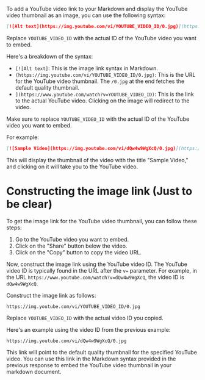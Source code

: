 To add a YouTube video link to your Markdown and display the YouTube video thumbnail as an image, you can use the following syntax:

```markdown
[![Alt text](https://img.youtube.com/vi/YOUTUBE_VIDEO_ID/0.jpg)](https://www.youtube.com/watch?v=YOUTUBE_VIDEO_ID)
```

Replace `YOUTUBE_VIDEO_ID` with the actual ID of the YouTube video you want to embed.

Here's a breakdown of the syntax:

- `[![Alt text]`: This is the image link syntax in Markdown.
- `(https://img.youtube.com/vi/YOUTUBE_VIDEO_ID/0.jpg)`: This is the URL for the YouTube video thumbnail. The `/0.jpg` at the end fetches the default quality thumbnail.
- `](https://www.youtube.com/watch?v=YOUTUBE_VIDEO_ID)`: This is the link to the actual YouTube video. Clicking on the image will redirect to the video.

Make sure to replace `YOUTUBE_VIDEO_ID` with the actual ID of the YouTube video you want to embed.

For example:

```markdown
[![Sample Video](https://img.youtube.com/vi/dQw4w9WgXcQ/0.jpg)](https://www.youtube.com/watch?v=dQw4w9WgXcQ)
```

This will display the thumbnail of the video with the title "Sample Video," and clicking on it will take you to the YouTube video.

# Constructing the image link (Just to be clear)
To get the image link for the YouTube video thumbnail, you can follow these steps:

1. Go to the YouTube video you want to embed.
2. Click on the "Share" button below the video.
3. Click on the "Copy" button to copy the video URL.

Now, construct the image link using the YouTube video ID. The YouTube video ID is typically found in the URL after the `v=` parameter. For example, in the URL `https://www.youtube.com/watch?v=dQw4w9WgXcQ`, the video ID is `dQw4w9WgXcQ`.

Construct the image link as follows:

```
https://img.youtube.com/vi/YOUTUBE_VIDEO_ID/0.jpg
```

Replace `YOUTUBE_VIDEO_ID` with the actual video ID you copied.

Here's an example using the video ID from the previous example:

```
https://img.youtube.com/vi/dQw4w9WgXcQ/0.jpg
```

This link will point to the default quality thumbnail for the specified YouTube video. You can use this link in the Markdown syntax provided in the previous response to embed the YouTube video thumbnail in your markdown document.
